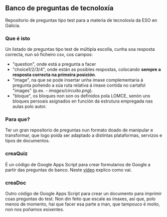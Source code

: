 ## Banco de preguntas de tecnoloxía
Repositorio de preguntas tipo test para a materia de tecnoloxía da ESO en Galicia.
### Que é isto
Un listado de preguntas tipo test de múltipla escolla, cunha soa resposta correcta, nun só ficheiro csv, cos campos:
 * "question", onde está a pregunta a facer
 * "choice1/2/3/4", onde están as posibles respostas, colocando __sempre a resposta correcta na primeira posición__.
 * "image", na que se pode insertar unha imaxe complementaria á pregunta poñendo a súa ruta relativa á imaxe contida no cartafol "images" (p.ex. - _images/circuito.png_).
 * "bloque", os bloques non son os definidos pola LOMCE, senón uns bloques persoais asignados en función da estrutura empregada nas aulas polo autor.
### Para que?
Ter un gran repositorio de preguntas nun formato doado de manipular e transformar, que logo poida ser adaptado a distintas plataformas, servizos e tipos de documentos.
### creaQuiz
É un código de Google Apps Script para crear formularios de Google a partir das preguntas do banco. Neste [vídeo](https://youtu.be/TWPtSzbHsck) explico como vai.
### creaDoc
Outro código de Google Apps Script para crear un documento para imprimir coas preguntas do test. Non din feito que escale as imaxes, así que, polo menos de momento, hai que facer esa parte a man, que tampouco é moito, non nos poñamos esixentes.
